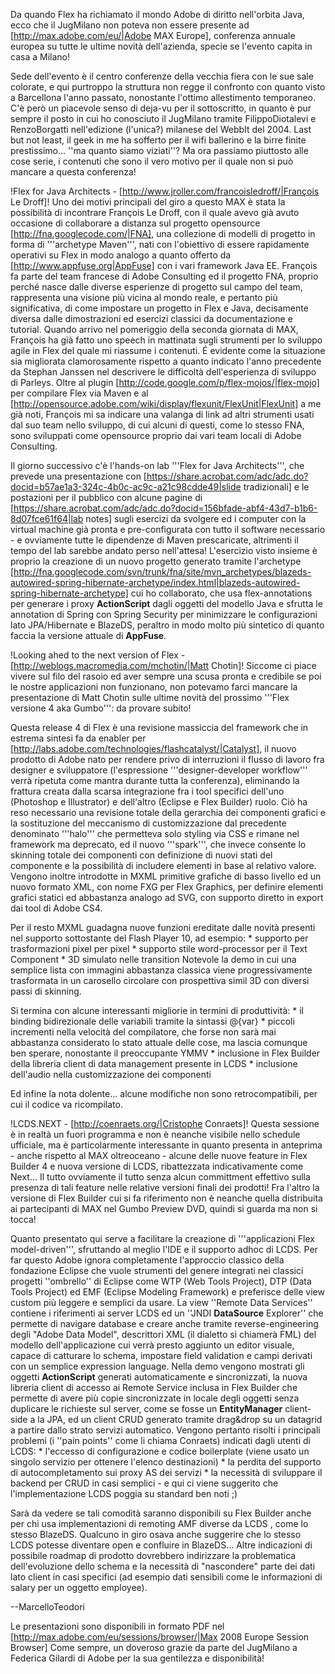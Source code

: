 Da quando Flex ha richiamato il mondo Adobe di diritto nell'orbita Java, ecco che il JugMilano non poteva non essere presente ad [http://max.adobe.com/eu/|Adobe MAX Europe], conferenza annuale europea su tutte le ultime novità dell'azienda, specie se l'evento capita in casa a Milano!

Sede dell'evento è il centro conferenze della vecchia fiera con le sue sale colorate, e qui purtroppo la struttura non regge il confronto con quanto visto a Barcellona l'anno passato, nonostante l'ottimo allestimento temporaneo.
C'è però un piacevole senso di deja-vu per il sottoscritto, in quanto è pur sempre il posto in cui ho conosciuto il JugMilano tramite FilippoDiotalevi e RenzoBorgatti nell'edizione (l'unica?) milanese del WebbIt del 2004. Last but not least, il geek in me ha sofferto per il wifi ballerino e la birre finite prestissimo... ''ma quanto siamo viziati''? Ma ora passiamo piuttosto alle cose serie, i contenuti che sono il vero motivo per il quale non si può mancare a questa conferenza!

!Flex for Java Architects - [http://www.jroller.com/francoisledroff/|François Le Droff]!
Uno dei motivi principali del giro a questo MAX è stata la possibilità di incontrare François Le Droff, con il quale avevo già avuto occasione di collaborare a distanza sul progetto opensource [http://fna.googlecode.com/|FNA], una collezione di modelli di progetto in forma di '''archetype Maven''', nati con l'obiettivo di essere rapidamente operativi su Flex in modo analogo a quanto offerto da [http://www.appfuse.org|AppFuse] con i vari framework Java EE. François fa parte del team francese di Adobe Consulting ed il progetto FNA, proprio perché nasce dalle diverse esperienze di progetto sul campo del team, rappresenta una visione più vicina al mondo reale, e pertanto più significativa, di come impostare un progetto in Flex e Java, decisamente diversa dalle dimostrazioni ed esercizi classici da documentazione e tutorial. Quando arrivo nel pomeriggio della seconda giornata di MAX, François ha già fatto uno speech in mattinata sugli strumenti per lo sviluppo agile in Flex del quale mi riassume i contenuti. É evidente come la situazione sia migliorata clamorosamente rispetto a quanto indicato l'anno precedente da Stephan Janssen nel descrivere le difficoltà dell'esperienza di sviluppo di Parleys. Oltre al plugin [http://code.google.com/p/flex-mojos/|flex-mojo] per compilare Flex via Maven e al [http://opensource.adobe.com/wiki/display/flexunit/FlexUnit|FlexUnit] a me già noti, François mi sa indicare una valanga di link ad altri strumenti usati dal suo team nello sviluppo, di cui alcuni di questi, come lo stesso FNA, sono sviluppati come opensource proprio dai vari team locali di Adobe Consulting.

Il giorno successivo c'è l'hands-on lab '''Flex for Java Architects''', che prevede una presentazione con [https://share.acrobat.com/adc/adc.do?docid=b57ae1a3-324c-4b0c-ac9c-a21c98cdde49|slide tradizionali] e le postazioni per il pubblico con alcune pagine di [https://share.acrobat.com/adc/adc.do?docid=156bfade-abf4-43d7-b1b6-8d07fce61f64|lab notes] sugli esercizi da svolgere ed i computer con la virtual machine già pronta e pre-configurata con tutto il software necessario - e ovviamente tutte le dipendenze di Maven prescaricate, altrimenti il tempo del lab sarebbe andato perso nell'attesa! L'esercizio visto insieme è proprio la creazione di un nuovo progetto generato tramite l'archetype [http://fna.googlecode.com/svn/trunk/fna/site/mvn_archetypes/blazeds-autowired-spring-hibernate-archetype/index.html|blazeds-autowired-spring-hibernate-archetype] cui ho collaborato, che usa flex-annotations per generare i proxy __ActionScript__ dagli oggetti del modello Java e sfrutta le annotation di Spring con Spring Security per minimizzare le configurazioni lato JPA/Hibernate e BlazeDS, peraltro in modo molto più sintetico di quanto faccia la versione attuale di __AppFuse__.

!Looking ahed to the next version of Flex - [http://weblogs.macromedia.com/mchotin/|Matt Chotin]!
Siccome ci piace vivere sul filo del rasoio ed aver sempre una scusa pronta e credibile se poi le nostre applicazioni non funzionano, non potevamo farci mancare la presentazione di Matt Chotin sulle ultime novità del prossimo '''Flex versione 4 aka Gumbo''': da provare subito!

Questa release 4 di Flex è una revisione massiccia del framework che in estrema sintesi fa da enabler per [http://labs.adobe.com/technologies/flashcatalyst/|Catalyst], il nuovo prodotto di Adobe nato per rendere privo di interruzioni il flusso di lavoro fra designer e sviluppatore (l'espressione '''designer-developer workflow''' verrà ripetuta come mantra durante tutta la conferenza), eliminando la frattura creata dalla scarsa integrazione fra i tool specifici dell'uno (Photoshop e Illustrator) e dell'altro (Eclipse e Flex Builder) ruolo. Ciò ha reso necessario una revisione totale della gerarchia dei componenti grafici e la sostituzione del meccanismo di customizzazione dal precedente denominato '''halo''' che permetteva solo styling via CSS e rimane nel framework ma deprecato, ed il nuovo '''spark''', che invece consente lo skinning totale dei componenti con definizione di nuovi stati del componente e la possibilità di includere elementi in base al relativo valore. Vengono inoltre introdotte in MXML primitive grafiche di basso livello ed un nuovo formato XML, con nome FXG per Flex Graphics, per definire elementi grafici statici ed abbastanza analogo ad SVG, con supporto diretto in export dai tool di Adobe CS4.

Per il resto MXML guadagna nuove funzioni ereditate dalle novità presenti nel supporto sottostante del Flash Player 10, ad esempio:
	* supporto per trasformazioni pixel per pixel
	* supporto stile word-processor per il Text Component
	* 3D simulato nelle transition
Notevole la demo in cui una semplice lista con immagini abbastanza classica viene progressivamente trasformata in un carosello circolare con prospettiva simil 3D con diversi passi di skinning.

Si termina con alcune interessanti migliorie in termini di produttività:
	* il binding bidirezionale delle variabili tramite la sintassi @{var}
	* piccoli incrementi nella velocità del compilatore, che forse non sarà mai abbastanza considerato lo stato attuale delle cose, ma lascia comunque ben sperare, nonostante il preoccupante YMMV
	* inclusione in Flex Builder della libreria client di data management presente in LCDS
	* inclusione dell'audio nella customizzazione dei componenti

Ed infine la nota dolente... alcune modifiche non sono retrocompatibili, per cui il codice va ricompilato.

!LCDS.NEXT - [http://coenraets.org/|Cristophe Conraets]!
Questa sessione è in realtà un fuori programma e non è neanche visibile nello schedule ufficiale, ma è particolarmente interessante in quanto presenta in anteprima - anche rispetto al MAX oltreoceano - alcune delle nuove feature in Flex Builder 4 e nuova versione di LCDS, ribattezzata indicativamente come Next... Il tutto ovviamente il tutto senza alcun committment effettivo sulla presenza di tali feature nelle relative versioni finali dei prodotti!
Fra l'altro la versione di Flex Builder cui si fa riferimento non è neanche quella distribuita ai partecipanti di MAX nel Gumbo Preview DVD, quindi si guarda ma non si tocca!

Quanto presentato qui serve a facilitare la creazione di '''applicazioni Flex model-driven''', sfruttando al meglio l'IDE e il supporto adhoc di LCDS.
Per far questo Adobe ignora completamente l'approccio classico della fondazione Eclipse che vuole strumenti del genere integrati nei classici progetti ''ombrello'' di Eclipse come WTP (Web Tools Project), DTP (Data Tools Project) ed EMF (Eclipse Modeling Framework) e preferisce delle view custom più leggere e semplici da usare. La view ''Remote Data Services'' contiene i riferimenti ai server LCDS ed un ''JNDI __DataSource__ Explorer'' che permette di navigare database e creare anche tramite reverse-engineering degli "Adobe Data Model", descrittori XML (il dialetto si chiamerà FML) del modello dell'applicazione cui verrà presto aggiunto un editor visuale, capace di catturare lo schema, impostare field validation e campi derivati con un semplice expression language. Nella demo vengono mostrati gli oggetti __ActionScript__ generati automaticamente e sincronizzati, la nuova libreria client di accesso ai Remote Service inclusa in Flex Builder che permette di avere più copie sincronizzate in locale degli oggetti senza duplicare le richieste sul server, come se fosse un __EntityManager__ client-side a la JPA, ed un client CRUD generato tramite drag&drop su un datagrid a partire dallo strato servizi automatico.
Vengono pertanto risolti i principali problemi (i ''pain points'' come li chiama Conraets) indicati dagli utenti di LCDS:
	* l'eccesso di configurazione e codice boilerplate (viene usato un singolo servizio per ottenere l'elenco destinazioni)
	* la perdita del supporto di autocompletamento sui proxy AS dei servizi
	* la necessità di sviluppare il backend per CRUD in casi semplici - e qui ci viene suggerito che l'implementazione LCDS poggia su standard ben noti ;)

Sarà da vedere se tali comodità saranno disponibili su Flex Builder anche per chi usa implementazioni di remoting AMF diverse da LCDS , come lo stesso BlazeDS. Qualcuno in giro osava anche suggerire che lo stesso LCDS potesse diventare open e confluire in BlazeDS...
Altre indicazioni di possibile roadmap di prodotto dovrebbero indirizzare la problematica dell'evoluzione dello schema e la necessità di "nascondere" parte dei dati lato client in casi specifici (ad esempio dati sensibili come le informazioni di salary per un oggetto employee).

--MarcelloTeodori

Le presentazioni sono disponibili in formato PDF nel [http://max.adobe.com/eu/sessions/browser/|Max 2008 Europe Session Browser]
Come sempre, un doveroso grazie da parte del JugMilano a Federica Gilardi di Adobe per la sua gentilezza e disponibilità!
